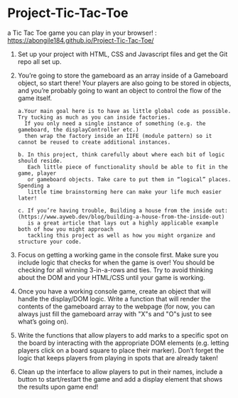 # Project-Tic-Tac-Toe
a Tic Tac Toe game you can play in your browser! : https://abongile184.github.io/Project-Tic-Tac-Toe/

1. Set up your project with HTML, CSS and Javascript files and get the Git repo all set up.

2. You’re going to store the gameboard as an array inside of a Gameboard object, so start there!
   Your players are also going to be stored in objects, and you’re 
   probably going to want an object to control the flow of the game itself.

       a.Your main goal here is to have as little global code as possible. Try tucking as much as you can inside factories.
         If you only need a single instance of something (e.g. the gameboard, the displayController etc.)
         then wrap the factory inside an IIFE (module pattern) so it cannot be reused to create additional instances.

       b. In this project, think carefully about where each bit of logic should reside.
          Each little piece of functionality should be able to fit in the game, player 
          or gameboard objects. Take care to put them in “logical” places. Spending a
          little time brainstorming here can make your life much easier later!

       c. If you’re having trouble, Building a house from the inside out: (https://www.ayweb.dev/blog/building-a-house-from-the-inside-out)
          is a great article that lays out a highly applicable example both of how you might approach 
          tackling this project as well as how you might organize and structure your code.
   
3. Focus on getting a working game in the console first.
   Make sure you include logic that checks for when the game is over! You should be checking for all 
   winning 3-in-a-rows and ties. Try to avoid thinking about the DOM and your HTML/CSS until your game is working.

4. Once you have a working console game, create an object that will handle the display/DOM logic.
   Write a function that will render the contents of the gameboard array to the webpage
   (for now, you can always just fill the gameboard array with "X"s and "O"s just to see what’s going on).

5. Write the functions that allow players to add marks to a specific spot on the board by interacting with the appropriate DOM elements
   (e.g. letting players click on a board square to place their marker).
   Don’t forget the logic that keeps players from playing in spots that are already taken!

6. Clean up the interface to allow players to put in their names, include a button to start/restart the game
   and add a display element that shows the results upon game end!
